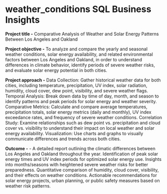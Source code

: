 # weather_conditions SQL Business Insights

**Project title -** Comparative Analysis of Weather and Solar Energy Patterns Between Los Angeles and Oakland

**Project objective -** To analyze and compare the yearly and seasonal weather conditions, solar energy availability, and related environmental factors between Los Angeles and Oakland, in order to understand differences in climate behavior, identify periods of severe weather risks, and evaluate solar energy potential in both cities.

**Project approach -** 
Data Collection: Gather historical weather data for both cities, including temperature, precipitation, UV index, solar radiation, humidity, cloud cover, dew point, visibility, and severe weather flags.
Temporal Analysis: Break down data by time of day, month, and season to identify patterns and peak periods for solar energy and weather severity.
Comparative Metrics: Calculate and compare average temperatures, precipitation totals, solar energy metrics (daily and monthly), UV index exceedance rates, and frequency of severe weather conditions.
Correlation Study: Examine relationships such as dew point vs. precipitation and cloud cover vs. visibility to understand their impact on local weather and solar energy availability.
Visualization: Use charts and graphs to visually communicate differences and trends across both cities.

**Outcome -** -
A detailed report outlining the climatic differences between Los Angeles and Oakland throughout the year.
Identification of peak solar energy times and UV index periods for optimized solar energy use.
Insights into months/seasons with heightened severe weather risks for better preparedness.
Quantitative comparison of humidity, cloud cover, visibility, and their effects on weather conditions.
Actionable recommendations for solar energy projects, urban planning, or public safety measures based on weather risk patterns.
